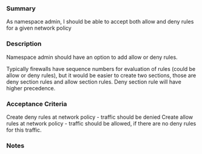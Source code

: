 ### Summary

As namespace admin, I should be able to accept both allow and deny rules 
for a given network policy

### Description

Namespace admin should have an option to add allow or deny rules.

Typically firewalls have sequence numbers for evaluation of rules 
(could be allow or deny rules), but it would be easier to create two sections, 
those are deny section rules and allow section rules. 
Deny section rule will have higher precedence.

### Acceptance Criteria

Create deny rules at network policy - traffic should be denied
Create allow rules at network policy - traffic should be allowed, 
if there are no deny rules for this traffic.

### Notes



